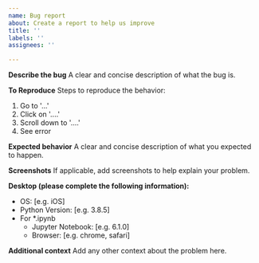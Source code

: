 ```yaml
---
name: Bug report
about: Create a report to help us improve
title: ''
labels: ''
assignees: ''

---
```


**Describe the bug**
A clear and concise description of what the bug is.

**To Reproduce**
Steps to reproduce the behavior:
1. Go to '...'
2. Click on '....'
3. Scroll down to '....'
4. See error

**Expected behavior**
A clear and concise description of what you expected to happen.

**Screenshots**
If applicable, add screenshots to help explain your problem.

**Desktop (please complete the following information):**
 - OS: [e.g. iOS]
 - Python Version: [e.g. 3.8.5]
 - For *.ipynb
   - Jupyter Notebook: [e.g. 6.1.0]
   - Browser: [e.g. chrome, safari]

**Additional context**
Add any other context about the problem here.
